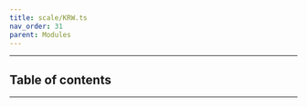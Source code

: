 ```yaml
---
title: scale/KRW.ts
nav_order: 31
parent: Modules
---
```


---

<h2 class="text-delta">Table of contents</h2>

---
